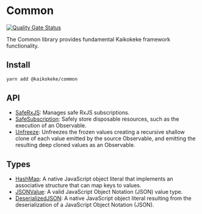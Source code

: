 # Common

[![Quality Gate Status](https://img.shields.io/sonar/quality_gate/kaikokeke:common?logo=SonarCloud&server=https%3A%2F%2Fsonarcloud.io&style=flat-square)](https://sonarcloud.io/dashboard?id=kaikokeke%3Acommon)

The Common library provides fundamental Kaikokeke framework functionality.

## Install

```bash
yarn add @kaikokeke/common
```

## API

- [SafeRxJS](./src/lib/safe-rxjs/README.md): Manages safe RxJS subscriptions.
- [SafeSubscription](./src/lib/safe-subscription/README.md): Safely store disposable resources, such as the execution of an Observable.
- [Unfreeze](./src/lib/unfreeze/README.md): Unfreezes the frozen values creating a recursive shallow clone of each value emitted by the source Observable, and emitting the resulting deep cloned values as an Observable.

## Types

- [HashMap](./src/lib/types/hash-map.type.ts): A native JavaScript object literal that implements an associative structure that can map keys to values.
- [JSONValue](./src/lib/types/json-value.type.ts): A valid JavaScript Object Notation (JSON) value type.
- [DeserializedJSON](./src/lib/types/deserialized-json.type.ts): A native JavaScript object literal resulting from the deserialization of a JavaScript Object Notation (JSON).
